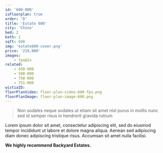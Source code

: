 ```yaml
---
id: '600-000'
isFloorplan: true
order: 'D'
title: 'Estate 600'
city: 'Chino'
bed: 2
bath: 1
sqft: 600
img: 'estate600-cover.png'
price: '219,000'
images:
    - fpo@2x
related:
    - 450-000
    - 500-000
    - 750-000
    - 751-000
wistiaID:
floorPlanVideo: floor-plan-video-600-fpo.png
floorPlanImage: floor-plan-image-600.png
---
```


> Non sodales neque sodales ut etiam sit amet nisl purus in mollis nunc sed id semper risus in hendrerit gravida rutrum

Lorem ipsum dolor sit amet, consectetur adipiscing elit, sed do eiusmod tempor incididunt ut labore et dolore magna aliqua. Aenean sed adipiscing diam donec adipiscing tristique risus. Accumsan sit amet nulla facilisi.

**We highly recommend Backyard Estates.**

